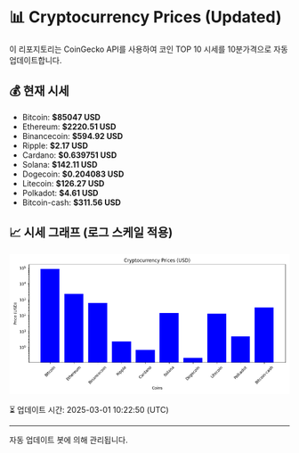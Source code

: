 
# 📊 Cryptocurrency Prices (Updated)

이 리포지토리는 CoinGecko API를 사용하여 코인 TOP 10 시세를 10분가격으로 자동 업데이트합니다.

## 💰 현재 시세
- Bitcoin: **$85047 USD**
- Ethereum: **$2220.51 USD**
- Binancecoin: **$594.92 USD**
- Ripple: **$2.17 USD**
- Cardano: **$0.639751 USD**
- Solana: **$142.11 USD**
- Dogecoin: **$0.204083 USD**
- Litecoin: **$126.27 USD**
- Polkadot: **$4.61 USD**
- Bitcoin-cash: **$311.56 USD**

## 📈 시세 그래프 (로그 스케일 적용)
![Crypto Prices](crypto_prices.png)

⏳ 업데이트 시간: 2025-03-01 10:22:50 (UTC)

---
자동 업데이트 봇에 의해 관리됩니다.
